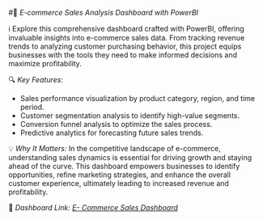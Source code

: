 #🛒 *E-commerce Sales Analysis Dashboard with PowerBI*

ℹ️ Explore this comprehensive dashboard crafted with PowerBI, offering invaluable insights into e-commerce sales data. From tracking revenue trends to analyzing customer purchasing behavior, this project equips businesses with the tools they need to make informed decisions and maximize profitability.

🔍 *Key Features:*
- Sales performance visualization by product category, region, and time period.
- Customer segmentation analysis to identify high-value segments.
- Conversion funnel analysis to optimize the sales process.
- Predictive analytics for forecasting future sales trends.

💡 *Why It Matters:*
In the competitive landscape of e-commerce, understanding sales dynamics is essential for driving growth and staying ahead of the curve. This dashboard empowers businesses to identify opportunities, refine marketing strategies, and enhance the overall customer experience, ultimately leading to increased revenue and profitability.

📂 *Dashboard Link: [E- Commerce Sales Dashboard](https://app.powerbi.com/view?r=eyJrIjoiZmUzNGE2NmItY2I0YS00MWM2LWExODUtYjM4MDczZGY3MDMwIiwidCI6ImRmODY3OWNkLWE4MGUtNDVkOC05OWFjLWM4M2VkN2ZmOTVhMCJ9)*
